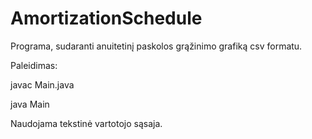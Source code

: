 # AmortizationSchedule
Programa, sudaranti anuitetinį paskolos grąžinimo grafiką csv formatu. 

Paleidimas:

javac Main.java

java Main

Naudojama tekstinė vartotojo sąsaja.

